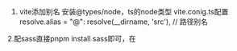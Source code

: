 1. vite添加别名
	安装@types/node，ts的node类型
	vite.conig.ts配置resolve.alias = "@": resolve(__dirname, 'src'), // 路径别名

2.配sass直接pnpm install sass即可，在<style lang='scss' scoped>